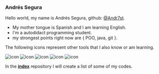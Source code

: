 <!-- Andrés Segura Andr7st/Andr7st -->

### Andrés Segura

Hello world, my name is  Andrés Segura, github: [@Andr7st](https://github.com/Andr7st/).

* My mother tongue is Spanish and I am learning English.
* I'm a autodidact programming student.
* my strongest points right now are { POO, java, git }.

The following icons represent other tools that I also know or am learning.
<!-- Illustrative icons: -->
![icon](https://raw.github.com/Andr7st/index/main/andr7st/icons/0/32px/git.png?raw=true              "git"   )
![icon](https://raw.github.com/Andr7st/index/main/andr7st/icons/0/32px/java-openjdk.png?raw=true     "java"  )
![icon](https://raw.github.com/Andr7st/index/main/andr7st/icons/0/32px/os-linux.png?raw=true         "linux" )
![icon](https://raw.github.com/Andr7st/index/main/andr7st/icons/0/32px/spring-boot.png?raw=true      "spring boot"      )
![icon](https://raw.github.com/Andr7st/index/main/andr7st/icons/0/32px/spring-framework.png?raw=true "spring framework" )

In the [**index**](https://github.com/Andr7st/index/) repository I will create a list of some of my codes.

<!-- Andrés Segura Andr7st/Andr7st -->

